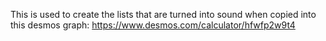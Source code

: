 This is used to create the lists that are turned into sound when copied into this desmos graph: https://www.desmos.com/calculator/hfwfp2w9t4

